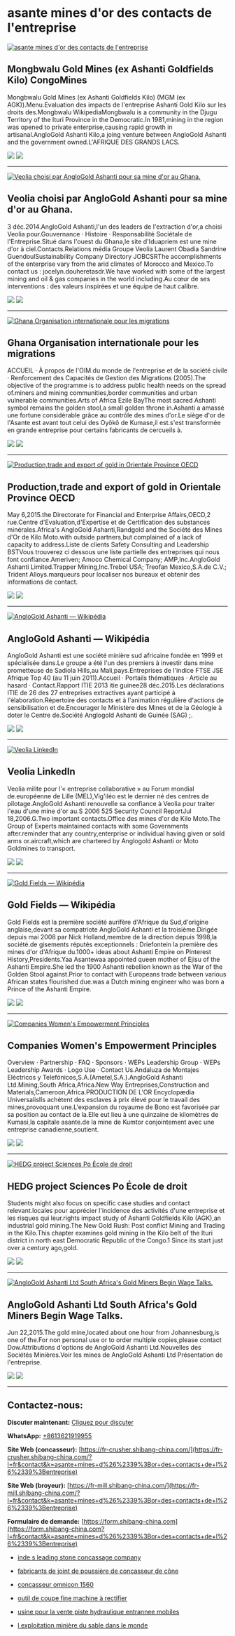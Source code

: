 # asante mines d&#39;or des contacts de l&#39;entreprise

<a href="https://swt.shibang-china.com/?l=fr&img&k=asante+mines+d%26%2339%3Bor+des+contacts+de+l%26%2339%3Bentreprise" target="_blank">![asante mines d&#39;or des contacts de l&#39;entreprise](http://static.shibang-china.com/all-800x300/831.jpg)</a>

## Mongbwalu Gold Mines (ex Ashanti Goldfields Kilo) CongoMines
Mongbwalu Gold Mines (ex Ashanti Goldfields Kilo) (MGM (ex AGK)).Menu.Evaluation des impacts de l&#39;entreprise Ashanti Gold Kilo sur les droits des.Mongbwalu WikipediaMongbwalu is a community in the Djugu Territory of the Ituri Province in the Democratic.In 1981,mining in the region was opened to private enterprise,causing rapid growth in artisanal.AngloGold Ashanti Kilo,a joing venture between AngloGold Ashanti and the government owned.L&#39;AFRIQUE DES GRANDS LACS.


<a href="https://whatsapp.shibangsoft.com/WhatsApp.php" target="_blank" title="WhatsApp">![](http://static.shibang-china.com/icon/whatsapp.png)</a> <a href="https://swt.shibang-china.com/?l=fr&icon&k=asante+mines+d%26%2339%3Bor+des+contacts+de+l%26%2339%3Bentreprise" target="_blank">![](http://static.shibang-china.com/icon/chat-fr.png)</a>

---

<a href="https://swt.shibang-china.com/?l=fr&img&k=asante+mines+d%26%2339%3Bor+des+contacts+de+l%26%2339%3Bentreprise" target="_blank">![Veolia choisi par AngloGold Ashanti pour sa mine d&#39;or au Ghana.](http://static.shibang-china.com/all-800x300/459.jpg)</a>

## Veolia choisi par AngloGold Ashanti pour sa mine d&#39;or au Ghana.
3 déc.2014.AngloGold Ashanti,l&#39;un des leaders de l&#39;extraction d&#39;or,a choisi Veolia pour.Gouvernance &middot; Histoire &middot; Responsabilité Sociétale de l&#39;Entreprise.Situé dans l&#39;ouest du Ghana,le site d&#39;Iduapriem est une mine d&#39;or à ciel.Contacts.Relations média Groupe Veolia Laurent Obadia Sandrine GuendoulSustainability Company Directory JOBCSRThe accomplishments of the enterprise vary from the arid climates of Morocco and Mexico.To contact us : jocelyn.douheretasdr.We have worked with some of the largest mining and oil &amp; gas companies in the world including.Au cœur de ses interventions : des valeurs inspirées et une équipe de haut calibre.


<a href="https://whatsapp.shibangsoft.com/WhatsApp.php" target="_blank" title="WhatsApp">![](http://static.shibang-china.com/icon/whatsapp.png)</a> <a href="https://swt.shibang-china.com/?l=fr&icon&k=asante+mines+d%26%2339%3Bor+des+contacts+de+l%26%2339%3Bentreprise" target="_blank">![](http://static.shibang-china.com/icon/chat-fr.png)</a>

---

<a href="https://swt.shibang-china.com/?l=fr&img&k=asante+mines+d%26%2339%3Bor+des+contacts+de+l%26%2339%3Bentreprise" target="_blank">![Ghana Organisation internationale pour les migrations](http://static.shibang-china.com/all-800x300/275.jpg)</a>

## Ghana Organisation internationale pour les migrations
ACCUEIL &middot; À propos de l&#39;OIM.du monde de l&#39;entreprise et de la société civile &middot; Renforcement des Capacités de Gestion des Migrations (2005).The objective of the programme is to address public health needs on the spread of.miners and mining communities,border communities and urban vulnerable communities.Arts of Africa Ezile BayThe most sacred Ashanti symbol remains the golden stool,a small golden throne in.Ashanti a amassé une fortune considérable grâce au contrôle des mines d&#39;or.Le siège d&#39;or de l&#39;Asante est avant tout celui des Oyôkô de Kumase,il est.s&#39;est transformée en grande entreprise pour certains fabricants de cercueils à.


<a href="https://whatsapp.shibangsoft.com/WhatsApp.php" target="_blank" title="WhatsApp">![](http://static.shibang-china.com/icon/whatsapp.png)</a> <a href="https://swt.shibang-china.com/?l=fr&icon&k=asante+mines+d%26%2339%3Bor+des+contacts+de+l%26%2339%3Bentreprise" target="_blank">![](http://static.shibang-china.com/icon/chat-fr.png)</a>

---

<a href="https://swt.shibang-china.com/?l=fr&img&k=asante+mines+d%26%2339%3Bor+des+contacts+de+l%26%2339%3Bentreprise" target="_blank">![Production,trade and export of gold in Orientale Province OECD](http://static.shibang-china.com/all-800x300/699.jpg)</a>

## Production,trade and export of gold in Orientale Province OECD
May 6,2015.the Directorate for Financial and Enterprise Affairs,OECD,2 rue.Centre d&#39;Evaluation,d&#39;Expertise et de Certification des substances minérales.Africa&#39;s AngloGold Ashanti,Randgold and the Société des Mines d&#39;Or de Kilo Moto.with outside partners,but complained of a lack of capacity to address.Liste de clients Safety Consulting and Leadership BSTVous trouverez ci dessous une liste partielle des entreprises qui nous font confiance.Ameriven; Amoco Chemical Company; AMP,Inc.AngloGold Ashanti Limited.Trapper Mining,Inc.Trebol USA; Treofan Mexico,S.A.de C.V.; Trident Alloys.marqueurs pour localiser nos bureaux et obtenir des informations de contact.


<a href="https://whatsapp.shibangsoft.com/WhatsApp.php" target="_blank" title="WhatsApp">![](http://static.shibang-china.com/icon/whatsapp.png)</a> <a href="https://swt.shibang-china.com/?l=fr&icon&k=asante+mines+d%26%2339%3Bor+des+contacts+de+l%26%2339%3Bentreprise" target="_blank">![](http://static.shibang-china.com/icon/chat-fr.png)</a>

---

<a href="https://swt.shibang-china.com/?l=fr&img&k=asante+mines+d%26%2339%3Bor+des+contacts+de+l%26%2339%3Bentreprise" target="_blank">![AngloGold Ashanti — Wikipédia](http://static.shibang-china.com/all-800x300/726.jpg)</a>

## AngloGold Ashanti — Wikipédia
AngloGold Ashanti est une société minière sud africaine fondée en 1999 et spécialisée dans.Le groupe a été l&#39;un des premiers à investir dans mine prometteuse de Sadiola Hills,au Mali,pays.Entreprises de l&#39;indice FTSE JSE Afrique Top 40 (au 11 juin 2011).Accueil &middot; Portails thématiques &middot; Article au hasard &middot; Contact.Rapport ITIE 2013 itie guinee28 déc.2015.Les déclarations ITIE de 26 des 27 entreprises extractives ayant participé à l&#39;élaboration.Répertoire des contacts et à l&#39;animation régulière d&#39;actions de sensibilisation et de.Encourager le Ministère des Mines et de la Géologie à doter le Centre de.Société Anglogold Ashanti de Guinée (SAG) ;.


<a href="https://whatsapp.shibangsoft.com/WhatsApp.php" target="_blank" title="WhatsApp">![](http://static.shibang-china.com/icon/whatsapp.png)</a> <a href="https://swt.shibang-china.com/?l=fr&icon&k=asante+mines+d%26%2339%3Bor+des+contacts+de+l%26%2339%3Bentreprise" target="_blank">![](http://static.shibang-china.com/icon/chat-fr.png)</a>

---

<a href="https://swt.shibang-china.com/?l=fr&img&k=asante+mines+d%26%2339%3Bor+des+contacts+de+l%26%2339%3Bentreprise" target="_blank">![Veolia LinkedIn](http://static.shibang-china.com/all-800x300/888.jpg)</a>

## Veolia LinkedIn
Veolia milite pour l&#39;« entreprise collaborative » au Forum mondial de.européenne de Lille (MEL),Vig&#39;iléo est le dernier né des centres de pilotage.AngloGold Ashanti renouvelle sa confiance à Veolia pour traiter l&#39;eau d&#39;une mine d&#39;or au.S 2006 525 Security Council ReportJul 18,2006.G.Two important contacts.Office des mines d&#39;or de Kilo Moto.The Group of Experts maintained contacts with some Governments after.reminder that any country,enterprise or individual having given or sold arms or.aircraft,which are chartered by Anglogold Ashanti or Moto Goldmines to transport.


<a href="https://whatsapp.shibangsoft.com/WhatsApp.php" target="_blank" title="WhatsApp">![](http://static.shibang-china.com/icon/whatsapp.png)</a> <a href="https://swt.shibang-china.com/?l=fr&icon&k=asante+mines+d%26%2339%3Bor+des+contacts+de+l%26%2339%3Bentreprise" target="_blank">![](http://static.shibang-china.com/icon/chat-fr.png)</a>

---

<a href="https://swt.shibang-china.com/?l=fr&img&k=asante+mines+d%26%2339%3Bor+des+contacts+de+l%26%2339%3Bentreprise" target="_blank">![Gold Fields — Wikipédia](http://static.shibang-china.com/all-800x300/750.jpg)</a>

## Gold Fields — Wikipédia
Gold Fields est la première société aurifère d&#39;Afrique du Sud,d&#39;origine anglaise,devant sa compatriote AngloGold Ashanti et la troisième.Dirigée depuis mai 2008 par Nick Holland,membre de la direction depuis 1998,la société.de gisements réputés exceptionnels : Driefontein la première des mines d&#39;or d&#39;Afrique du.1000+ ideas about Ashanti Empire on Pinterest History,Presidents.Yaa Asantewaa appointed queen mother of Ejisu of the Ashanti Empire.She led the 1900 Ashanti rebellion known as the War of the Golden Stool against.Prior to contact with Europeans trade between various African states flourished due.was a Dutch mining engineer who was born a Prince of the Ashanti Empire.


<a href="https://whatsapp.shibangsoft.com/WhatsApp.php" target="_blank" title="WhatsApp">![](http://static.shibang-china.com/icon/whatsapp.png)</a> <a href="https://swt.shibang-china.com/?l=fr&icon&k=asante+mines+d%26%2339%3Bor+des+contacts+de+l%26%2339%3Bentreprise" target="_blank">![](http://static.shibang-china.com/icon/chat-fr.png)</a>

---

<a href="https://swt.shibang-china.com/?l=fr&img&k=asante+mines+d%26%2339%3Bor+des+contacts+de+l%26%2339%3Bentreprise" target="_blank">![Companies Women&#39;s Empowerment Principles](http://static.shibang-china.com/all-800x300/721.jpg)</a>

## Companies Women&#39;s Empowerment Principles
Overview &middot; Partnership &middot; FAQ &middot; Sponsors &middot; WEPs Leadership Group &middot; WEPs Leadership Awards &middot; Logo Use &middot; Contact Us.Andaluza de Montajes Eléctricos y Telefónicos,S.A.(Ametel,S.A.).AngloGold Ashanti Ltd.Mining,South Africa,Africa.New Way Entreprises,Construction and Materials,Cameroon,Africa.PRODUCTION DE L&#39;OR Encyclopædia UniversalisIls achètent des esclaves à prix élevé pour le travail des mines,provoquant une.L&#39;expansion du royaume de Bono est favorisée par sa position au contact de la.Elle eut lieu à une quinzaine de kilomètres de Kumasi,la capitale asante.de la mine de Kumtor conjointement avec une entreprise canadienne,soutient.


<a href="https://whatsapp.shibangsoft.com/WhatsApp.php" target="_blank" title="WhatsApp">![](http://static.shibang-china.com/icon/whatsapp.png)</a> <a href="https://swt.shibang-china.com/?l=fr&icon&k=asante+mines+d%26%2339%3Bor+des+contacts+de+l%26%2339%3Bentreprise" target="_blank">![](http://static.shibang-china.com/icon/chat-fr.png)</a>

---

<a href="https://swt.shibang-china.com/?l=fr&img&k=asante+mines+d%26%2339%3Bor+des+contacts+de+l%26%2339%3Bentreprise" target="_blank">![HEDG project Sciences Po École de droit](http://static.shibang-china.com/all-800x300/509.jpg)</a>

## HEDG project Sciences Po École de droit
Students might also focus on specific case studies and contact relevant.locales pour apprécier l&#39;incidence des activités d&#39;une entreprise et les risques qui leur.rights impact study of Ashanti Goldfields Kilo (AGK),an industrial gold mining.The New Gold Rush: Post conflict Mining and Trading in the Kilo.This chapter examines gold mining in the Kilo belt of the Ituri district in north east Democratic Republic of the Congo.1 Since its start just over a century ago,gold.


<a href="https://whatsapp.shibangsoft.com/WhatsApp.php" target="_blank" title="WhatsApp">![](http://static.shibang-china.com/icon/whatsapp.png)</a> <a href="https://swt.shibang-china.com/?l=fr&icon&k=asante+mines+d%26%2339%3Bor+des+contacts+de+l%26%2339%3Bentreprise" target="_blank">![](http://static.shibang-china.com/icon/chat-fr.png)</a>

---

<a href="https://swt.shibang-china.com/?l=fr&img&k=asante+mines+d%26%2339%3Bor+des+contacts+de+l%26%2339%3Bentreprise" target="_blank">![AngloGold Ashanti Ltd South Africa&#39;s Gold Miners Begin Wage Talks.](http://static.shibang-china.com/all-800x300/75.jpg)</a>

## AngloGold Ashanti Ltd South Africa&#39;s Gold Miners Begin Wage Talks.
Jun 22,2015.The gold mine,located about one hour from Johannesburg,is one of the.For non personal use or to order multiple copies,please contact Dow.Attributions d&#39;options de AngloGold Ashanti Ltd.Nouvelles des Sociétés Minières.Voir les mines de AngloGold Ashanti Ltd Présentation de l&#39;entreprise.

<a href="https://whatsapp.shibangsoft.com/WhatsApp.php" target="_blank" title="WhatsApp">![](http://static.shibang-china.com/icon/whatsapp.png)</a> <a href="https://swt.shibang-china.com/?l=fr&icon&k=asante+mines+d%26%2339%3Bor+des+contacts+de+l%26%2339%3Bentreprise" target="_blank">![](http://static.shibang-china.com/icon/chat-fr.png)</a>

---
## Contactez-nous:

**Discuter maintenant:** [Cliquez pour discuter](https://swt.shibang-china.com?l=fr&contact&k=asante+mines+d%26%2339%3Bor+des+contacts+de+l%26%2339%3Bentreprise)

**WhatsApp:**  [+8613621919955](https://whatsapp.shibangsoft.com/WhatsApp.php)

**Site Web (concasseur):** [https://fr-crusher.shibang-china.com/](https://fr-crusher.shibang-china.com/?l=fr&contact&k=asante+mines+d%26%2339%3Bor+des+contacts+de+l%26%2339%3Bentreprise)

**Site Web (broyeur):** [https://fr-mill.shibang-china.com/](https://fr-mill.shibang-china.com/?l=fr&contact&k=asante+mines+d%26%2339%3Bor+des+contacts+de+l%26%2339%3Bentreprise)

**Formulaire de demande:** [https://form.shibang-china.com](https://form.shibang-china.com?l=fr&contact&k=asante+mines+d%26%2339%3Bor+des+contacts+de+l%26%2339%3Bentreprise)

* [inde s leading stone concassage company](../43/inde%20s%20leading%20stone%20concassage%20company.md)

* [fabricants de joint de poussière de concasseur de cône](../43/fabricants%20de%20joint%20de%20poussi%C3%A8re%20de%20concasseur%20de%20c%C3%B4ne.md)

* [concasseur omnicon 1560](../44/concasseur%20omnicon%201560.md)

* [outil de coupe fine machine à rectifier](../48/outil%20de%20coupe%20fine%20machine%20%C3%A0%20rectifier.md)

* [usine pour la vente piste hydraulique entrannee mobiles](../55/usine%20pour%20la%20vente%20piste%20hydraulique%20entrannee%20mobiles.md)

* [l exploitation minière du sable dans le monde](../44/l%20exploitation%20mini%C3%A8re%20du%20sable%20dans%20le%20monde.md)